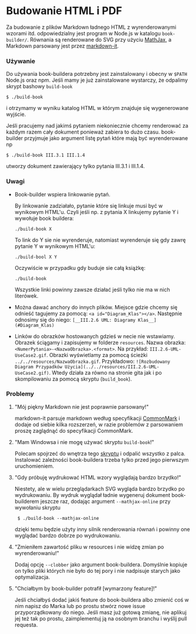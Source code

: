 # Budowanie HTML i PDF

Za budowanie z plików Markdown ładnego HTML z wyrenderowanymi wzorami itd.
odpowiedzialny jest program w Node.js w katalogu `book-builder/`. Równania są
renderowane do SVG przy użyciu [MathJax](https://www.mathjax.org/),
a Markdown parsowany jest przez [markdown-it](https://github.com/markdown-it/markdown-it).

### Używanie

Do używania book-buildera potrzebny jest zainstalowany i obecny w `$PATH` Node.js
oraz npm. Jeśli mamy je już zainstalowane wystarczy, że odpalimy skrypt bashowy
`build-book`

    $ ./build-book

i otrzymamy w wyniku katalog HTML w którym znajduje się wygenerowane wyjście.

Jeśli pracujemy nad jakimś pytaniem niekoniecznie chcemy renderować za każdym
razem cały dokument ponieważ zabiera to dużo czasu. book-builder przyjmuje jako
argument listę pytań które mają być wyrenderowane np

    $ ./build-book III.3.1 III.1.4

utworzy dokument zawierający tylko pytania III.3.1 i III.1.4.

### Uwagi

* Book-builder wspiera linkowanie pytań.

  By linkowanie zadziałało, pytanie które się linkuje musi być w wynikowym HTML'u. Czyli jeśli np. z pytania X linkujemy pytanie Y i wywołuje book buildera:

      ./build-book X

  To link do Y sie nie wyrenderuje, natomiast wyrenderuje się gdy zawrę pytanie Y w wynikowym HTML'u:

      ./build-bool X Y

  Oczywiście w przypadku gdy buduje sie całą książkę:

      ./build-book

  Wszystkie linki powinny zawsze działać jeśli tylko nie ma w nich literówek.

* Można dawać anchory do innych plików. Miejsce gdzie chcemy się odnieść tagujemy za pomocą: `<a id="Diagram_Klas"></a>`. Następnie odnosimy się do niego: `[__III.2.6 UML: Diagramy Klas__](#Diagram_Klas)`

* Linków do obrazków hostowanych gdzieś w necie nie wstawiamy. Obrazek ściągamy i zapisujemy w folderze `resources`. Nazwa obrazka: `<NumerPytania>-<NazwaObrazka>.<format>`. Na przykład: `III.2.6-UML-UseCase2.gif`. Obrazki wyświetlamy za pomocą ścieżki `../../resources/NazwaObrazka.gif`. Przykładowo: `![Rozbudowany Diagram Przypadków Użycia](../../resources/III.2.6-UML-UseCase2.gif)`. Wtedy działa za równo na stronie gita jak i po skompilowaniu za pomocą skryptu (`build_book`).


### Problemy

1. "Mój piękny Markdown nie jest poprawnie parsowany!"

    markdown-it parsuje markdown według specyfikacji [CommonMark](http://commonmark.org/)
    i dodaje od siebie kilka rozszerzeń, w razie problemów z parsowaniem proszę
    zaglądnąć do specyfikacji CommonMark.

2. "Mam Windowsa i nie mogę używać skryptu `build-book`!"

    Polecam spojrzeć do wnętrza tego [skryptu](../build-book) i odpalić wszystko
    z palca. Instalować zależności book-buildera trzeba tylko przed jego
    pierwszym uruchomieniem.

3. "Gdy próbuję wydrukować HTML wzory wyglądają bardzo brzydko!"

    Niestety, ale w wielu przeglądarkach SVG wygląda bardzo brzydko po wydrukowaniu.
    By wydruk wyglądał ładnie wygeneruj dokument book-builderem jeszcze raz,
    dodając argument `--mathjax-online` przy wywołaniu skryptu

        $ ./build-book --mathjax-online

    dzięki temu będzie użyty inny silnik renderowania równań i powinny one
    wyglądać bardzo dobrze po wydrukowaniu.

4. "Zmieniłem zawartość pliku w resources i nie widzę zmian po wyrenderowaniu!"

    Dodaj opcję `--clobber` jako argument book-buildera. Domyślnie kopiuje on
    tylko pliki których nie było do tej pory i nie nadpisuje starych jako
    optymalizacja.

5. "Chciałbym by book-builder potrafił [wymarzony feature]!"

    Jeśli chciałbyś dodać jakiś feature do book-buildera albo zmienić coś w nim
    napisz do Marka lub po prostu stwórz nowe issue przyporządkowany
    do niego. Jeśli masz już gotową zmianę, nie aplikuj jej też
    tak po prostu, zaimplementuj ją na osobnym branchu i wyślij pull requesta.

